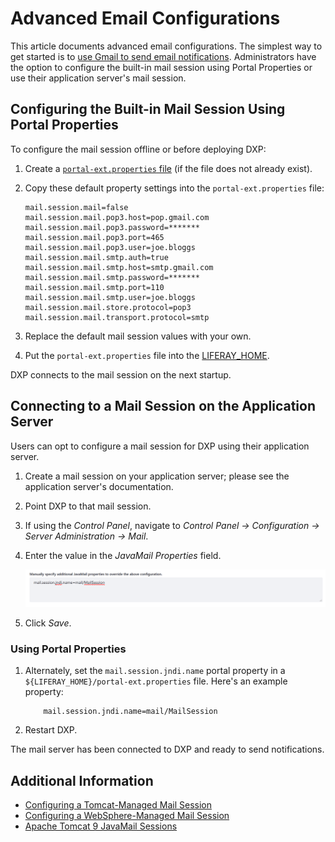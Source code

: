 # Advanced Email Configurations

This article documents advanced email configurations. The simplest way to get started is to [use Gmail to send email notifications](./using-gmail-for-email-notifications.md). Administrators have the option to configure the built-in mail session using Portal Properties or use their application server's mail session.

## Configuring the Built-in Mail Session Using Portal Properties

To configure the mail session offline or before deploying DXP:

1. Create a [`portal-ext.properties` file](../14-reference/03-portal-properties.md) (if the file does not already exist).

1. Copy these default property settings into the `portal-ext.properties` file:

    ```properties
    mail.session.mail=false
    mail.session.mail.pop3.host=pop.gmail.com
    mail.session.mail.pop3.password=*******
    mail.session.mail.pop3.port=465
    mail.session.mail.pop3.user=joe.bloggs
    mail.session.mail.smtp.auth=true
    mail.session.mail.smtp.host=smtp.gmail.com
    mail.session.mail.smtp.password=*******
    mail.session.mail.smtp.port=110
    mail.session.mail.smtp.user=joe.bloggs
    mail.session.mail.store.protocol=pop3
    mail.session.mail.transport.protocol=smtp
    ```

1. Replace the default mail session values with your own.
1. Put the `portal-ext.properties` file into the [LIFERAY_HOME](../14-reference/01-liferay-home.md).

DXP connects to the mail session on the next startup.

## Connecting to a Mail Session on the Application Server

Users can opt to configure a mail session for DXP using their application server.

1. Create a mail session on your application server; please see the application server's documentation.
1. Point DXP to that mail session.
1. If using the _Control Panel_, navigate to _Control Panel &rarr; Configuration &rarr; Server Administration &rarr; Mail_.
1. Enter the value in the _JavaMail Properties_ field.

    ![JavaMail](./advanced-email-configurations/images/01.png)

1. Click _Save_.

### Using Portal Properties

1. Alternately, set the `mail.session.jndi.name` portal property in a `${LIFERAY_HOME}/portal-ext.properties` file. Here's an example property:

    ```properties
        mail.session.jndi.name=mail/MailSession
    ```

1. Restart DXP.

The mail server has been connected to DXP and ready to send notifications.

## Additional Information

* [Configuring a Tomcat-Managed Mail Session](../01-installing-liferay-dxp/01-installing-liferay-on-an-application-server/01-installing-liferay-on-tomcat.md#mail-configuration)
* [Configuring a WebSphere-Managed Mail Session](../01-installing-liferay-dxp/01-installing-liferay-on-an-application-server/05-installing-liferay-on-websphere.md#mail-configuration)
* [Apache Tomcat 9 JavaMail Sessions](https://tomcat.apache.org/tomcat-9.0-doc/jndi-resources-howto.html#JavaMail_Sessions)

